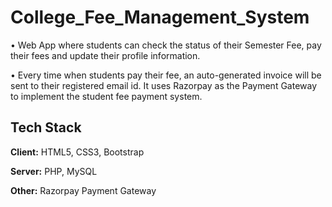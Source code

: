 
# College_Fee_Management_System


• Web App where students can check the status of their Semester Fee, pay their fees and update their profile information.

• Every time when students pay their fee, an auto-generated invoice will be sent to their registered email id. It uses Razorpay as the Payment Gateway to implement the student fee payment system.

## Tech Stack

**Client:** HTML5, CSS3, Bootstrap

**Server:** PHP, MySQL

**Other:** Razorpay Payment Gateway


